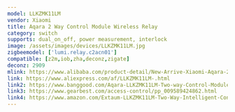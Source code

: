 ```yaml
---
model: LLKZMK11LM
vendor: Xiaomi
title: Aqara 2 Way Control Module Wireless Relay
category: switch
supports: dual_on_off, power measurement, interlock
image: /assets/images/devices/LLKZMK11LM.jpg
zigbeemodel: ['lumi.relay.c2acn01']
compatible: [z2m,iob,zha,deconz,zigate]
deconz: 2909
mlink: https://www.alibaba.com/product-detail/New-Arrive-Xiaomi-Aqara-2-way_62132487106.html
link: https://www.aliexpress.com/af/LLKZMK11LM-.html
link2: https://www.banggood.com/Aqara-LLKZMK11LM-Two-way-Control-Module-Wireless-Relay-Controller-2-Channels-Work-For-Mijia-APP-Home-Kit-Control-Module-from-xiaomi-youpin-p-1441658.html
link3: https://www.gearbest.com/access-control/pp_009589424862.html
link4: https://www.amazon.com/Extaum-LLKZMK11LM-Two-Way-Intelligent-Control/dp/B07YZL14X
---
```

